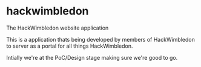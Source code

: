 # hackwimbledon
The HackWimbledon website application

This is a application thats being developed by members of HackWimbledon to server as a 
portal for all things HackWimbledon. 

Intially we're at the PoC/Design stage making sure we're good to go.


